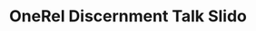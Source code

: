 ---
title: OneRel Discernment Talk Slido
redirect_to: https://app.sli.do/event/jPPVAPLJNe6b15sFtmXsvU
redirect_from: 
  - /OneRelSlido
  - /onerelslido
---